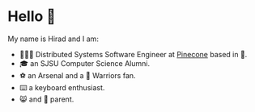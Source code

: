 # Hello 👋

My name is Hirad and I am:

- 🧑🏻‍🔧 Distributed Systems Software Engineer at [Pinecone](https://www.pinecone.io/) based in 🗽.
- 🎓 an SJSU Computer Science Alumni.
- ⚽️ an Arsenal and a 🏀 Warriors fan.
- ⌨️ a keyboard enthusiast.
- 😸 and 🐶 parent.
